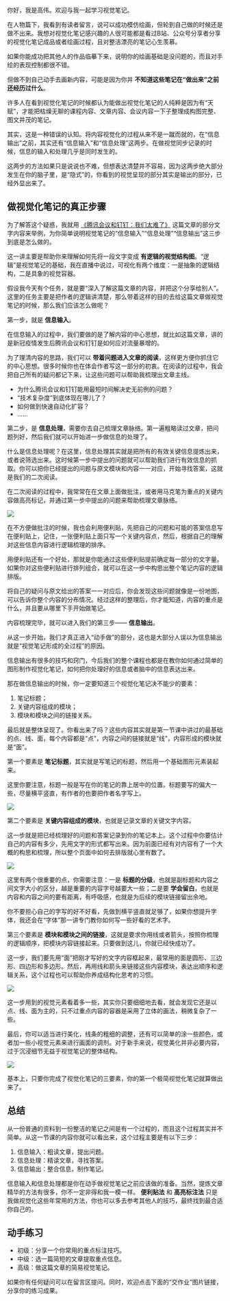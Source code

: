 你好，我是高伟。欢迎与我一起学习视觉笔记。

在人物篇下，我看到有读者留言，说可以成功模仿绘画，但轮到自己做的时候还是做不出来。我想对视觉化笔记感兴趣的人很可能都是看过B站、公众号分享者分享的视觉化笔记成品或者绘画过程，且对整洁漂亮的笔记心生羡慕。

如果你能成功把其他人的作品临摹下来，说明你的绘画基础是没问题的，而且对手绘的表现控制都很不错。

但做不到自己动手去画新内容，可能是因为你并 **不知道这些笔记在“做出来”之前还经历过什么**。

许多人在看到视觉化笔记的时候都认为能做出视觉化笔记的人纯粹是因为有“天赋”，才能把枯燥无聊的课程内容、文章内容、会议内容一下子整理成构图完整、图文并茂的笔记。

其实，这是一种错误的认知。将内容视觉化的过程从来不是一蹴而就的，在“信息输出”之前，其实还有“信息输入”和“信息处理”这两步。在做视觉同步记录的时候，信息的输入和处理几乎是同时发生的。

这两步的方法如果只是说说也不难，但想表达清楚并不容易，因为这两步绝大部分发生在你的脑子里，是“隐式”的，你看到的视觉呈现的部分其实是输出的部分，已经外显出来了。

## 做视觉化笔记的真正步骤

为了解答这个疑惑，我就用 [《腾讯会议和钉钉：我们太难了》](https://www.infoq.cn/article/MENQ6b3j5fWraRQydW1Z?utm_source=7d_hot&utm_medium=article) 这篇文章的部分文字内容来举例，为你简单说明视觉笔记的“信息输入”“信息处理”“信息输出”这三步到底是怎么做的。

这一讲主要是帮助你来理解如何先将一段文字变成 **有逻辑的视觉结构图**。“逻辑”是视觉笔记的基础，我在直播中说过，可视化有两个维度：一是抽象的逻辑结构，二是具象的视觉容器。

假设我今天有个任务，就是要“深入了解这篇文章的内容，并把这个分享给别人”。这里的任务主要是把作者的逻辑讲清楚，那么带着这样的目的去给这篇文章做视觉笔记的时候，那么我们应该怎么做呢？

第一步，就是 **信息输入**。

在信息输入的过程中，我们要做的是了解内容的中心思想，就比如这篇文章，讲的是新冠疫情发生后腾讯会议和钉钉是如何应对流量暴增的。

为了理清内容的思路，我们可以 **带着问题进入文章的阅读**，这样更方便你抓住它的中心思想。很多时候你也在体会作者写这一部分的初衷。在阅读的过程中，我会把自己所有的疑问都记下来，让这些问题可以帮助我梳理出文章主线。

- 为什么腾讯会议和钉钉能用最短时间解决史无前例的问题？
- “技术复杂度”到底体现在哪儿了？
- 如何做到快速自动化扩容？
- ……

第二步，是 **信息处理**，需要你去自己梳理文章脉络。第一遍粗略读过文章，把问题列好，然后我们就可以开始进一步做信息的处理了。

什么是信息处理呢？在这里，信息处理其实就是把所有的有效关键信息提炼出来，或者说筛选出来。这时候第一步中提出的问题就可以帮助我们进行有效信息的抓取。你可以把你已经提出的问题与原文模块和内容一一对应，开始寻找答案，这就是我们的二次阅读。

在二次阅读的过程中，我常常在在文章上面做批注，或者用马克笔为重点的关键内容做高亮标记，并通过第一步中提出的问题来帮助梳理文章脉络。

![](https://static001.geekbang.org/resource/image/20/15/20645d6b6492be947b1942b38cf5b615.jpg?wh=1642*828)

在不方便做批注的时候，我也会利用便利贴，先把自己的问题和可能的答案信息写在便利贴上，记住，一张便利贴上面只写一个关键内容点，然后，根据自己的理解对这些信息内容进行逻辑梳理的排序。

用便利贴还有一个好处，那就是你能通过这些便利贴提前确定每一部分的文字量。如果你对这些便利贴进行排列组合，就可以在这一步中构思出整个笔记内容的逻辑排版。

将自己的疑问与原文给出的答案一一对应后，你会发现这些问题就像是一份地图，可以告诉你整个内容的分布情况。经过这样的整理后，你才能知道，内容的重点是什么，并且要从哪里下手开始做笔记。

内容梳理完毕，就可以进入我们的第三步—— **信息输出**。

从这一步开始，我们才真正进入“动手做”的部分，这也是大部分人误以为信息输出就是“视觉笔记形成的全过程”的原因。

信息输出有很多的技巧和窍门，今后我们的整个课程也都是在教你如何通过简单的图形制作视觉化笔记，如何把你处理好的信息或者脑中的信息表达出来。

那在做信息输出的时候，你一定要知道三个视觉化笔记决不能少的要素：

1. 笔记标题；
2. 关键内容组成的模块；
3. 模块和模块之间的链接关系。

最后就是整体呈现了。你看出来了吗？这些内容其实就是第一节课中讲过的最基础的点、线、面，每个内容都是“点”，内容之间的链接就是“线”，内容形成的模块就是“面”。

第一个要素是 **笔记标题**，其实就是写笔记的标题，然后用一个基础图形元素装起来。

这里你要注意，标题一般是写在你的笔记的靠上居中的位置。标题要写的偏大一些，尽量横平竖直，有作者的也要把作者名字写上。

![](https://static001.geekbang.org/resource/image/03/72/032a7b196e8c10b5c8c3290607767372.jpg?wh=1500*2100)

第二个要素是 **关键内容组成的模块**，也就是记录文章的关键文字内容。

这一步就是把已经梳理好的问题和答案记录到你的笔记本上。这个过程中你要估计自己的内容有多少，先用文字的形式都写出来。因为前面已经有对内容有了一个大概的构思和梳理，所以整个页面中如何去排版就心里有数了。

![](https://static001.geekbang.org/resource/image/3a/69/3ae94f60f44cbf1e73d6260afdb8aa69.jpg?wh=1500*2100)

这里有两个很重要的点，你需要注意：一是 **标题的分级**，也就是副标题和内容之间文字大小的区分，越是重要的内容字号越要大一些；二是要 **学会留白**，也就是内容和内容之间的要有距离，有呼吸感，也就是为后续的模块链接留出余地。

你不要担心自己的字写的好不好看，先做到横平竖直就足够了，如果你想提升字体，我还会在“字体”那一讲专门教你如何写一些好看的艺术字。

第三个要素是 **模块和模块之间的链接**，这就是要求你用线或者箭头，按照你梳理的逻辑顺序，把模块内容链接起来。只要做到这儿，你就已经快成功了。

这一步，我们要先用“面”把刚才写好的文字内容框起来，最常用的面是圆形、三边形、四边形和多边形。然后，再用线和箭头来链接这些内容模块，表达出顺序和逻辑关系，这个过程也可以帮助你养成结构化思考的习惯。

![](https://static001.geekbang.org/resource/image/e0/f5/e060f2a12161a875aec3d95c148bf3f5.jpg?wh=1500*2100)

这一步用到的视觉元素看着多一些，其实你只要细细地去看，就会发现它还是以点、线、面为主的，只不过重点内容的容器是采用了立体的画法，稍微复杂了一些。

最后，你可以适当进行美化，线条的粗细的调整，还有可以简单的涂一些颜色，或者加一些小视觉元素来进行画面的调剂。对于新手来说，视觉美化并非必要内容，过于沉浸细节无益于视觉笔记的整体结构。

![](https://static001.geekbang.org/resource/image/a7/49/a75e244a2200566ca6dfb0648c327249.jpg?wh=1500*2100)

基本上，只要你完成了视觉化笔记的三要素，你的第一个极简视觉化笔记就算做出来了。

## 总结

从一份普通的资料到一份整洁的笔记之间是有一个过程的，而且这个过程其实并不简单。从这一节课的内容你就可以看出来，这个过程主要是有以下三步：

1. 信息输入：粗读文章，提出问题。
2. 信息处理：精读文章，寻找答案。
3. 信息输出：整合信息，制作笔记。

信息输入和信息处理都是你在动手做视觉笔记之前应该做的准备。当然，提炼文章精华的方法有很多，你不一定非得和我一模一样。 **便利贴法** 和 **高亮标注法** 只是我做视觉化这些年常用的方法，你也可以多去参考其他人的技巧，最终找到最合适你自己的。

## 动手练习

- 初级：分享一个你常用的重点标注技巧。
- 中级：选一篇简短的文章提取重点信息。
- 高级：做这篇文章的简易视觉笔记。

如果你有任何疑问可以在留言区提问。同时，欢迎点击下面的“交作业”图片链接，分享你的练习成果。